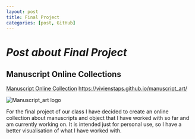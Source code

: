 ```yaml
---
layout: post
title: Final Project
categories: [post, GitHub]
---
```


# _Post about Final Project_
## Manuscript Online Collections

[Manuscript Online Collection](/ "https://vivienstaps.github.io/manuscript_art/")
https://vivienstaps.github.io/manuscript_art/

![Manuscript_art logo](https://vivienstaps.github.io/manuscript_art/objects/IOL_Tib_J_594_2.jpg "Manuscript_art logo")

For the final project of our class I have decided to create an online collection about manuscripts and object that I have worked with so far and am currently working on. It is intended just for personal use, 
so I have a better visualisation of what I have worked with.  

